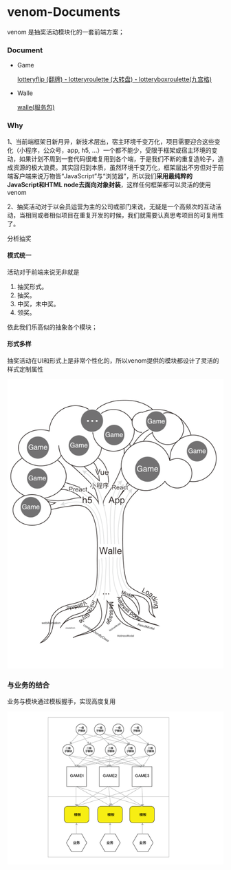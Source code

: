 # venom-Documents
venom 是抽奖活动模块化的一套前端方案；

### Document

- Game

  [ lotteryflip (翻牌) - lotteryroulette (大转盘) - lotteryboxroulette(九宫格)](<https://by-healthfed.github.io/venom-Documents/Game>)

- Walle

  [walle(服务包)](https://by-healthfed.github.io/venom-walle)

### Why

1、当前端框架日新月异，新技术层出，宿主环境千变万化，项目需要迎合这些变化（小程序，公众号，app,  h5, ...）一个都不能少，受限于框架或宿主环境的变动，如果计划不周到一套代码很难复用到各个端，于是我们不断的重复造轮子，造成资源的极大浪费。其实回归到本质，虽然环境千变万化，框架层出不穷但对于前端客户端来说万物皆“JavaScript”与“浏览器”，所以我们**采用最纯粹的JavaScript和HTML node去面向对象封装**，这样任何框架都可以灵活的使用venom

2、抽奖活动对于以会员运营为主的公司或部门来说，无疑是一个高频次的互动活动，当相同或者相似项目在重复开发的时候，我们就需要认真思考项目的可复用性了。

分析抽奖

#### 模式统一

活动对于前端来说无非就是 

1. 抽奖形式。
2. 抽奖。
3. 中奖，未中奖。
4. 领奖。

依此我们乐高似的抽象各个模块；

#### 形式多样

抽奖活动在UI和形式上是非常个性化的，所以venom提供的模块都设计了灵活的样式定制属性

![tree](./asset/tree.png)



### 与业务的结合

业务与模块通过模板握手，实现高度复用

![tree](./asset/jiegou.png)